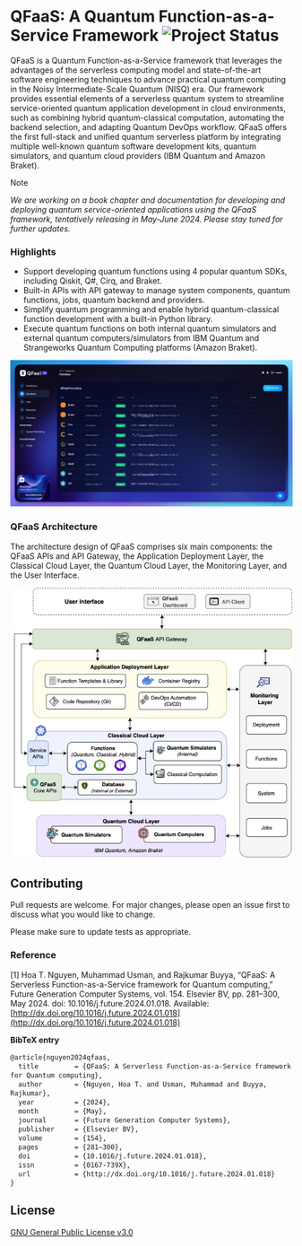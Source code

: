 # QFaaS: A Quantum Function-as-a-Service Framework ![Project Status](https://img.shields.io/badge/Project-Beta%20Release-yellow) 

QFaaS is a Quantum Function-as-a-Service framework that leverages the advantages of the serverless computing model and state-of-the-art software engineering techniques to advance practical quantum computing in the Noisy Intermediate-Scale Quantum (NISQ) era. Our framework provides essential elements of a serverless quantum system to streamline service-oriented quantum application development in cloud environments, such as combining hybrid quantum-classical computation, automating the backend selection, and adapting Quantum DevOps workflow. QFaaS offers the first full-stack and unified quantum serverless platform by integrating multiple well-known quantum software development kits, quantum simulators, and quantum cloud providers (IBM Quantum and Amazon Braket).

> [!NOTE]  
> _We are working on a book chapter and documentation for developing and deploying quantum service-oriented applications using the QFaaS framework, tentatively releasing in May-June 2024. Please stay tuned for further updates._

### Highlights
- Support developing quantum functions using 4 popular quantum SDKs, including Qiskit, Q#, Cirq, and Braket.
- Built-in APIs with API gateway to manage system components, quantum functions, jobs, quantum backend and providers.
- Simplify quantum programming and enable hybrid quantum-classical function development with a built-in Python library.
- Execute quantum functions on both internal quantum simulators and external quantum computers/simulators from IBM Quantum and Strangeworks Quantum Computing platforms (Amazon Braket).

![QFaaS UI](docs/images/qfaas-ui.jpg "QFaaS Web UI")


### QFaaS Architecture 
The architecture design of QFaaS comprises six main components: the QFaaS APIs and API Gateway, the Application Deployment Layer, the Classical Cloud Layer, the Quantum Cloud Layer, the Monitoring Layer, and the User Interface. 

![QFaaS Architecture](docs/images/qfaas-architecture.jpg "QFaaS Architecture")


## Contributing

Pull requests are welcome. For major changes, please open an issue first
to discuss what you would like to change.

Please make sure to update tests as appropriate.


### Reference
[1] Hoa T. Nguyen, Muhammad Usman, and Rajkumar Buyya, “QFaaS: A Serverless Function-as-a-Service framework for Quantum computing,” Future Generation Computer Systems, vol. 154. Elsevier BV, pp. 281–300, May 2024. doi: 10.1016/j.future.2024.01.018. Available: [http://dx.doi.org/10.1016/j.future.2024.01.018](http://dx.doi.org/10.1016/j.future.2024.01.018)


**BibTeX entry**
```
@article{nguyen2024qfaas,
  title         = {QFaaS: A Serverless Function-as-a-Service framework for Quantum computing},
  author        = {Nguyen, Hoa T. and Usman, Muhammad and Buyya, Rajkumar},
  year          = {2024},
  month         = {May},
  journal       = {Future Generation Computer Systems},
  publisher     = {Elsevier BV},
  volume        = {154},
  pages         = {281–300},
  doi           = {10.1016/j.future.2024.01.018},
  issn          = {0167-739X},
  url           = {http://dx.doi.org/10.1016/j.future.2024.01.018}
}
```

## License

[GNU General Public License v3.0](https://www.gnu.org/licenses/gpl-3.0.en.html)
